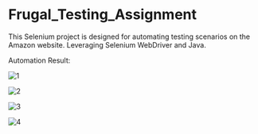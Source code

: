 # Frugal_Testing_Assignment
This Selenium project is designed for automating testing scenarios on the Amazon website. Leveraging Selenium WebDriver and Java.

Automation Result:

![1](https://github.com/omendra02/Frugal_Testing_Assignment/assets/159587547/62c4d448-8fc9-46f6-95dc-522ee65da7d6)

![2](https://github.com/omendra02/Frugal_Testing_Assignment/assets/159587547/abb42d9c-c7d6-4d72-98e0-f12a0a403f9c)

![3](https://github.com/omendra02/Frugal_Testing_Assignment/assets/159587547/6ed4eb07-2bca-4fb5-a21e-202847fb2ad0)

![4](https://github.com/omendra02/Frugal_Testing_Assignment/assets/159587547/4d6200e1-0e49-49d6-a5d5-be1d661f881c)
